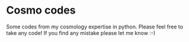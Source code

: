 # Cosmo codes

Some codes from my cosmology expertise in python. Please feel free to take any code!
If you find any mistake please let me know :-) 

